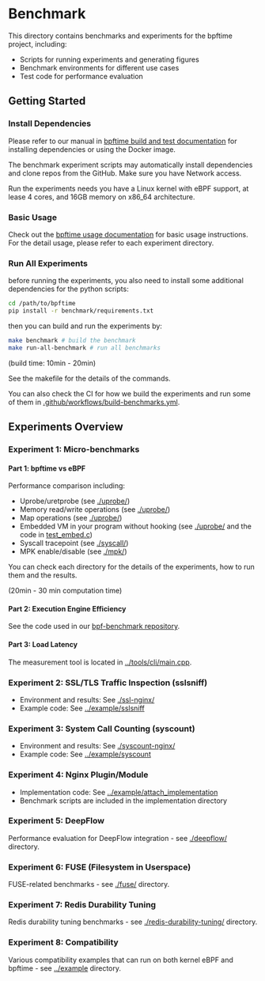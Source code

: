 # Benchmark

This directory contains benchmarks and experiments for the bpftime project, including:

- Scripts for running experiments and generating figures
- Benchmark environments for different use cases
- Test code for performance evaluation

## Getting Started

### Install Dependencies

Please refer to our manual in [bpftime build and test documentation](https://eunomia.dev/bpftime/documents/build-and-test/)
for installing dependencies or using the Docker image.

The benchmark experiment scripts may automatically install dependencies
and clone repos from the GitHub. Make sure you have Network access.

Run the experiments needs you have a Linux kernel with eBPF support, at lease 4 cores,
and 16GB memory on x86_64 architecture.

### Basic Usage

Check out the [bpftime usage documentation](https://eunomia.dev/bpftime/documents/usage/)
for basic usage instructions. For the detail usage, please refer to each experiment directory.

### Run All Experiments

before running the experiments, you also need to install some additional dependencies for the python scripts:

```sh
cd /path/to/bpftime
pip install -r benchmark/requirements.txt
```

then you can build and run the experiments by:

```sh
make benchmark # build the benchmark
make run-all-benchmark # run all benchmarks
```

(build time: 10min - 20min)

See the makefile for the details of the commands.

You can also check the CI for how we build the experiments and run some of them in [.github/workflows/build-benchmarks.yml](../.github/workflows/benchmarks.yml).

## Experiments Overview

### Experiment 1: Micro-benchmarks

#### Part 1: bpftime vs eBPF

Performance comparison including:

- Uprobe/uretprobe (see [./uprobe/](./uprobe/))
- Memory read/write operations (see [./uprobe/](./uprobe/))
- Map operations (see [./uprobe/](./uprobe/))
- Embedded VM in your program without hooking (see [./uprobe/](./uprobe/) and the code in [test_embed.c](./test_embed.c))
- Syscall tracepoint (see [./syscall/](./syscall/))
- MPK enable/disable (see [./mpk/](./mpk/))

You can check each directory for the details of the experiments, how to run them and the results.

(20min - 30 min computation time)

#### Part 2: Execution Engine Efficiency

See the code used in our [bpf-benchmark repository](https://github.com/eunomia-bpf/bpf-benchmark).

#### Part 3: Load Latency

The measurement tool is located in [../tools/cli/main.cpp](../tools/cli/main.cpp).

### Experiment 2: SSL/TLS Traffic Inspection (sslsniff)

- Environment and results: See [./ssl-nginx/](./ssl-nginx/)
- Example code: See [../example/sslsniff](../example/sslsniff)

### Experiment 3: System Call Counting (syscount)

- Environment and results: See [./syscount-nginx/](./syscount-nginx/)
- Example code: See [../example/syscount](../example/syscount)

### Experiment 4: Nginx Plugin/Module

- Implementation code: See [../example/attach_implementation](../example/attach_implementation)
- Benchmark scripts are included in the implementation directory

### Experiment 5: DeepFlow

Performance evaluation for DeepFlow integration - see [./deepflow/](./deepflow/) directory.

### Experiment 6: FUSE (Filesystem in Userspace)

FUSE-related benchmarks - see [./fuse/](./fuse/) directory.

### Experiment 7: Redis Durability Tuning

Redis durability tuning benchmarks - see [./redis-durability-tuning/](./redis-durability-tuning/) directory.

### Experiment 8: Compatibility

Various compatibility examples that can run on both kernel eBPF and bpftime - see [../example](../example) directory.
